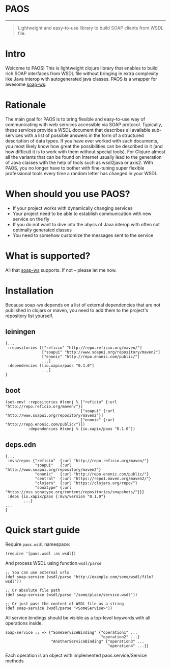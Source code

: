 # PAOS

---

> Lightweight and easy-to-use library to build SOAP clients from WSDL file.

# Intro

Welcome to PAOS! This is lightweight clojure library that enables to build rich SOAP interfaces from WSDL file without bringing in extra complexity like Java interop with autogenerated java classes. PAOS is a wrapper for awesome [soap-ws](https://github.com/reficio/soap-ws).

# Rationale

The main goal for PAOS is to bring flexible and easy-to-use way of communicating with web services accessible via SOAP protocol. Typically, these services provide a WSDL document that describes all available sub-services with a list of possible answers in the form of a structured description of data types. If you have ever worked with such documents, you most likely know how great the possibilities can be described in it (and how difficult it is to work with them without special tools). For Clojure almost all the variants that can be found on Internet usually lead to the generation of Java classes with the help of tools such as wsdl2java or axis2. With PAOS, you no longer have to bother with fine-tuning super flexible professional tools every time a random letter has changed in your WSDL.

# When should you use PAOS?

- If your project works with dynamically changing services
- Your project need to be able to establish communication with new service on the fly
- If you do not want to dive into the abyss of Java interop with often not optimally generated classes
- You need to somehow customize the messages sent to the service

# What is supported?

All that [soap-ws](https://github.com/reficio/soap-ws) supports. If not – please let me now.

# Installation

Because soap-ws depends on a list of external dependencies that are not published in clojars or maven, you need to add them to the project's repository list yourself.

## leiningen

    {...
     :repositories [["reficio" "http://repo.reficio.org/maven/"]
                    ["soapui" "http://www.soapui.org/repository/maven2"]
                    ["enonic" "http://repo.enonic.com/public/"]
                    ...]
     :dependencies [[io.xapix/paos "0.1.0"]
                    ...]
    }

## boot

    (set-env! :repositories #(conj % ["reficio" {:url "http://repo.reficio.org/maven/"}]
                                     ["soapui" {:url "http://www.soapui.org/repository/maven2"}]
                                     ["enonic" {:url "http://repo.enonic.com/public/"}])
              :dependencies #(conj % [io.xapix/paos "0.1.0"])

## deps.edn

    {...
     :mvn/repos {"reficio"  {:url "http://repo.reficio.org/maven/"}
                 "soapui"   {:url "http://www.soapui.org/repository/maven2"}
                 "enonic"   {:url "http://repo.enonic.com/public/"}
                 "central"  {:url "https://repo1.maven.org/maven2/"}
                 "clojars"  {:url "https://clojars.org/repo/"}
                 "sonatype" {:url "https://oss.sonatype.org/content/repositories/snapshots/"}}}
     :deps {io.xapix/paos {:mvn/version "0.1.0"}
            ...}
    ...
    }

# Quick start guide

Require `paos.wsdl` namespace:

    (require '[paos.wsdl :as wsdl])

And process WSDL using function `wsdl/parse`

    ;; You can use external urls
    (def soap-service (wsdl/parse "http://example.com/some/wsdl/file?wsdl"))

    ;; Or absolute file path
    (def soap-service (wsdl/parse "/some/place/service.wsdl"))

    ;; Or just pass the content of WSDL file as a string
    (def soap-service (wsdl/parse "<SomeServise>"))

All service bindings should be visible as a top-level keywords with all operations inside.

    soap-service ;; => {"SomeServiceBinding" {"operation1" ...
                                              "operation2" ...}
                        "AnotherServiceBinding" {"operation3" ...
                                                 "operation4" ...}}

Each operation is an object with implemented paos.service/Service methods
